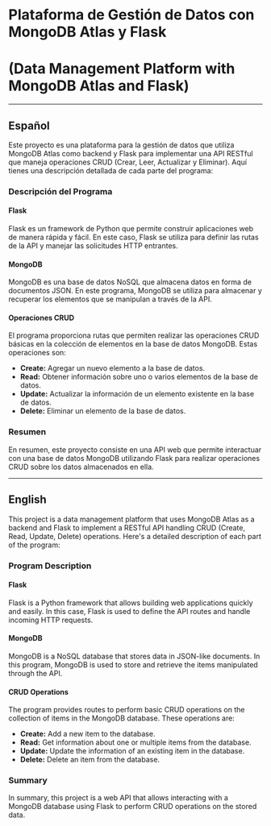 # Plataforma de Gestión de Datos con MongoDB Atlas y Flask
# (Data Management Platform with MongoDB Atlas and Flask)
--------------------------------------------------------------------------------------------------------------------------------------------------------------------------------------------------
## Español

Este proyecto es una plataforma para la gestión de datos que utiliza MongoDB Atlas como backend y Flask para implementar una API RESTful que maneja operaciones CRUD (Crear, Leer, Actualizar y Eliminar). Aquí tienes una descripción detallada de cada parte del programa:

### Descripción del Programa

#### Flask
Flask es un framework de Python que permite construir aplicaciones web de manera rápida y fácil. En este caso, Flask se utiliza para definir las rutas de la API y manejar las solicitudes HTTP entrantes.

#### MongoDB
MongoDB es una base de datos NoSQL que almacena datos en forma de documentos JSON. En este programa, MongoDB se utiliza para almacenar y recuperar los elementos que se manipulan a través de la API.

#### Operaciones CRUD
El programa proporciona rutas que permiten realizar las operaciones CRUD básicas en la colección de elementos en la base de datos MongoDB. Estas operaciones son:

- **Create:** Agregar un nuevo elemento a la base de datos.
- **Read:** Obtener información sobre uno o varios elementos de la base de datos.
- **Update:** Actualizar la información de un elemento existente en la base de datos.
- **Delete:** Eliminar un elemento de la base de datos.

### Resumen
En resumen, este proyecto consiste en una API web que permite interactuar con una base de datos MongoDB utilizando Flask para realizar operaciones CRUD sobre los datos almacenados en ella.

----------------------------------------------------------------------------------------------------------------------------------------------------------------------------------------------

## English
  
This project is a data management platform that uses MongoDB Atlas as a backend and Flask to implement a RESTful API handling CRUD (Create, Read, Update, Delete) operations. Here's a detailed description of each part of the program:

### Program Description

#### Flask
Flask is a Python framework that allows building web applications quickly and easily. In this case, Flask is used to define the API routes and handle incoming HTTP requests.

#### MongoDB
MongoDB is a NoSQL database that stores data in JSON-like documents. In this program, MongoDB is used to store and retrieve the items manipulated through the API.

#### CRUD Operations
The program provides routes to perform basic CRUD operations on the collection of items in the MongoDB database. These operations are:

- **Create:** Add a new item to the database.
- **Read:** Get information about one or multiple items from the database.
- **Update:** Update the information of an existing item in the database.
- **Delete:** Delete an item from the database.

### Summary
In summary, this project is a web API that allows interacting with a MongoDB database using Flask to perform CRUD operations on the stored data.
